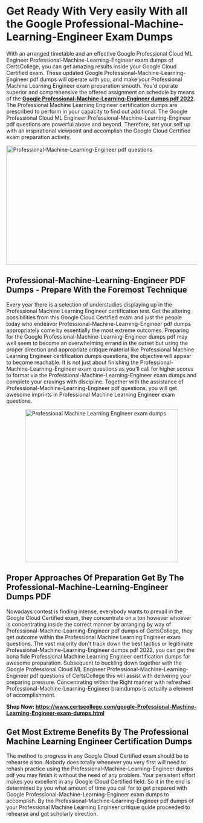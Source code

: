 <h1><strong>Get Ready With Very easily With all the Google Professional-Machine-Learning-Engineer Exam Dumps&nbsp;</strong></h1>
<p><span style="font-weight: 400;">With an arranged timetable and an effective Google Professional Cloud ML Engineer Professional-Machine-Learning-Engineer exam dumps of CertsCollege, you can get amazing results inside your Google Cloud Certified exam. These updated Google Professional-Machine-Learning-Engineer pdf dumps will operate with you, and make your Professional Machine Learning Engineer exam preparation smooth. You'd operate superior and comprehensive the offered assignment on schedule by means of the <strong><a href="https://www.certscollege.com/google-Professional-Machine-Learning-Engineer-exam-dumps.html">Google Professional-Machine-Learning-Engineer dumps pdf 2022</a></strong>. The Professional Machine Learning Engineer certification dumps are prescribed to perform in your capacity to find out additional. The Google Professional Cloud ML Engineer Professional-Machine-Learning-Engineer pdf questions are powerful above and beyond. Therefore, set your self up with an inspirational viewpoint and accomplish the Google Cloud Certified exam preparation activity.&nbsp;</span></p>
<p><span style="font-weight: 400;"><img style="display: block; margin-left: auto; margin-right: auto;" src="https://i.ibb.co/CPDK3ps/Yellow-and-Blue-Initiative-Blog-Banner.png" alt="Professional-Machine-Learning-Engineer pdf questions" width="559" height="315" /></span></p>
<h2><strong>Professional-Machine-Learning-Engineer PDF Dumps - Prepare With the Foremost Technique</strong></h2>
<p><span style="font-weight: 400;">Every year there is a selection of understudies displaying up in the Professional Machine Learning Engineer certification test. Get the altering possibilities from this Google Cloud Certified exam and just the people today who endeavor Professional-Machine-Learning-Engineer pdf dumps appropriately come by essentially the most extreme outcomes. Preparing for the Google Professional-Machine-Learning-Engineer dumps pdf may well seem to become an overwhelming errand in the outset but using the proper direction and appropriate critique material like Professional Machine Learning Engineer certification dumps questions, the objective will appear to become reachable. It is not just about finishing the Professional-Machine-Learning-Engineer exam questions as you'll call for higher scores to format via the Professional-Machine-Learning-Engineer exam dumps and complete your cravings with discipline. Together with the assistance of Professional-Machine-Learning-Engineer pdf questions, you will get awesome imprints in Professional Machine Learning Engineer exam questions.</span></p>
<p><span style="font-weight: 400;"><a href="https://tinyurl.com/yus8fujv"><img style="display: block; margin-left: auto; margin-right: auto;" src="https://i.ibb.co/9tMrhdY/Teacher-Appreciation-Invitation.png" alt="Professional Machine Learning Engineer exam dumps " width="404" height="404" /></a></span></p>
<h2><strong>Proper Approaches Of Preparation Get By The Professional-Machine-Learning-Engineer Dumps PDF</strong></h2>
<p><span style="font-weight: 400;">Nowadays contest is finding intense, everybody wants to prevail in the Google Cloud Certified exam, they concentrate on a ton however whoever is concentrating inside the correct manner by arranging by way of Professional-Machine-Learning-Engineer pdf dumps of CertsCollege, they get outcome within the Professional Machine Learning Engineer exam questions. The vast majority don't track down the best tactics or legitimate Professional-Machine-Learning-Engineer dumps pdf 2022, you can get the bona fide Professional Machine Learning Engineer certification dumps for awesome preparation. Subsequent to buckling down together with the Google Professional Cloud ML Engineer Professional-Machine-Learning-Engineer pdf questions of CertsCollege this will assist with delivering your preparing pressure. Concentrating within the Right manner with refreshed Professional-Machine-Learning-Engineer braindumps is actually a element of accomplishment.</span></p>
<p><span style="font-weight: 400;"><strong>Shop Now: <a href="https://www.certscollege.com/google-Professional-Machine-Learning-Engineer-exam-dumps.html">https://www.certscollege.com/google-Professional-Machine-Learning-Engineer-exam-dumps.html</a></strong></span></p>
<h2><strong>Get Most Extreme Benefits By The Professional Machine Learning Engineer Certification Dumps</strong></h2>
<p><span style="font-weight: 400;">The method to progress in any Google Cloud Certified exam should be to rehearse a ton. Nobody does totally whenever you very first will need to rehash practice using the Professional-Machine-Learning-Engineer dumps pdf you may finish it without the need of any problem. Your persistent effort makes you excellent in any Google Cloud Certified field. So it in the end is determined by you what amount of time you call for to get prepared with Google Professional-Machine-Learning-Engineer exam dumps to accomplish. By the Professional-Machine-Learning-Engineer pdf dumps of your Professional Machine Learning Engineer critique guide proceeded to rehearse and got scholarly direction.</span></p>
